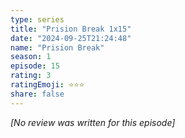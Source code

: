 ```yaml
---
type: series
title: "Prision Break 1x15"
date: "2024-09-25T21:24:48"
name: "Prision Break"
season: 1
episode: 15
rating: 3
ratingEmoji: ⭐️⭐️⭐️
share: false
---
```


_[No review was written for this episode]_
